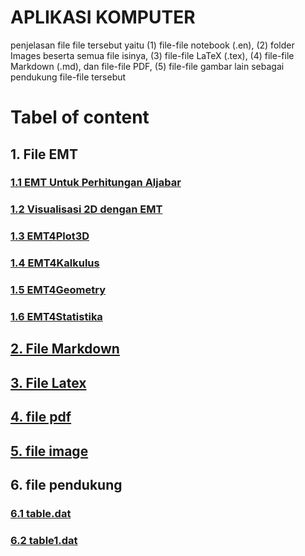 # APLIKASI KOMPUTER

penjelasan file file tersebut yaitu (1) file-file notebook (.en), (2) folder Images beserta semua file isinya, (3) file-file LaTeX (.tex), (4) file-file Markdown (.md), dan file-file PDF, (5) file-file gambar lain sebagai pendukung file-file tersebut 

# Tabel of content
## 1. File EMT 
### [1.1 EMT Untuk Perhitungan Aljabar](https://github.com/izaa19/izaa19.github.io/blob/dbd9e2a28515f5f67451397bf268dd86c6872a24/EMT%20untuk%20Perhitungan%20Aljabar_Isni%20Azizah%20Utami_23030630016.en)
### [1.2 Visualisasi 2D dengan EMT](https://github.com/izaa19/izaa19.github.io/blob/012d8185459c0ff64b2dcccd1c6f6425c9cab41c/Visualisasi%202D%20dengan%20EMT_Isni%20Azizah%20Utami_23030630016.en)
### [1.3 EMT4Plot3D](https://github.com/izaa19/izaa19.github.io/blob/012d8185459c0ff64b2dcccd1c6f6425c9cab41c/Visualisasi%202D%20dengan%20EMT_Isni%20Azizah%20Utami_23030630016.en)
### [1.4 EMT4Kalkulus](https://github.com/izaa19/izaa19.github.io/blob/c3ca065ea42a7b9c50739615e2fd8534a7480574/EMT4Kalkulus_Isni%20Azizah%20Utami_23030630016.en)
### [1.5 EMT4Geometry](https://github.com/izaa19/izaa19.github.io/blob/c3ca065ea42a7b9c50739615e2fd8534a7480574/EMT4Geometry_Isni%20Azizah%20Utami_23030630016.en)
### [1.6 EMT4Statistika](https://github.com/izaa19/izaa19.github.io/blob/c3ca065ea42a7b9c50739615e2fd8534a7480574/EMT4Statistika_Isni%20Azizah%20Utami_23030630016.en)
## [2. File Markdown](https://github.com/izaa19/izaa19.github.io/blob/c3ca065ea42a7b9c50739615e2fd8534a7480574/APLIKASI%20KOMPUTER1.md)
## [3. File Latex](https://github.com/izaa19/izaa19.github.io/blob/c3ca065ea42a7b9c50739615e2fd8534a7480574/APLIKASI-KOMPUTER.tex)
## [4. file pdf](https://github.com/izaa19/izaa19.github.io/blob/c3ca065ea42a7b9c50739615e2fd8534a7480574/APLIKASI%20KOMPUTER.pdf)
## [5. file image](https://github.com/izaa19/izaa19.github.io/blob/c3ca065ea42a7b9c50739615e2fd8534a7480574/images.zip)
## 6. file pendukung
### [6.1 table.dat](https://github.com/izaa19/izaa19.github.io/blob/c3ca065ea42a7b9c50739615e2fd8534a7480574/table.dat)
### [6.2 table1.dat](https://github.com/izaa19/izaa19.github.io/blob/c3ca065ea42a7b9c50739615e2fd8534a7480574/table1.dat)
